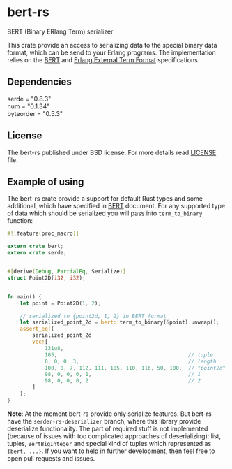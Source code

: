 # bert-rs
BERT (Binary ERlang Term) serializer

This crate provide an access to serializing data to the special binary data format, which can be send to your Erlang programs. The implementation relies on the [BERT](http://bert-rpc.org/) and [Erlang External Term Format](http://erlang.org/doc/apps/erts/erl_ext_dist.html) specifications.

Dependencies
------------
serde = "0.8.3"  
num = "0.1.34"  
byteorder = "0.5.3"  

License
-------
The bert-rs published under BSD license. For more details read [LICENSE](https://github.com/Relrin/bert-rs/blob/master/LICENSE) file.

Example of using
----------------
The bert-rs crate provide a support for default Rust types and some additional, which have specified in [BERT](http://bert-rpc.org/) document. For any supported type of data which should be serialized you will pass into `term_to_binary` function:

```rust
#![feature(proc_macro)]

extern crate bert;
extern crate serde;


#[derive(Debug, PartialEq, Serialize)]
struct Point2D(i32, i32);


fn main() {
    let point = Point2D(1, 2);

    // serialized to {point2d, 1, 2} in BERT format
    let serialized_point_2d = bert::term_to_binary(&point).unwrap(); 
    assert_eq!(
        serialized_point_2d
        vec![
            131u8,
            105,                                          // tuple
            0, 0, 0, 3,                                   // length
            100, 0, 7, 112, 111, 105, 110, 116, 50, 100,  // "point2d" as atom
            98, 0, 0, 0, 1,                               // 1
            98, 0, 0, 0, 2                                // 2
        ]   
    );
}
```

**Note**: At the moment bert-rs provide only serialize features. But bert-rs have the `serder-rs-deserializer` branch, where this library provide deserialize functionality. The part of required stuff is not implemented (because of issues with too complicated approaches of deserializing): list, tuples, `BertBigInteger` and special kind of tuples which represented as `{bert, ...}`. If you want to help in further development, then feel free to open pull requests and issues.


